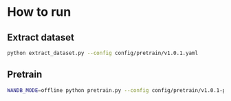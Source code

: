 # How to run

## Extract dataset

```bash
python extract_dataset.py --config config/pretrain/v1.0.1.yaml
```

## Pretrain

```bash
WANDB_MODE=offline python pretrain.py --config config/pretrain/v1.0.1-pr.yaml
```
